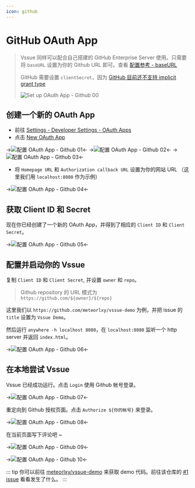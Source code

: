 ```yaml
---
icon: github
---
```


# GitHub OAuth App

> Vssue 同样可以配合自己搭建的 GitHub Enterprise Server 使用。只需要将 `baseURL` 设置为你的 Github URL 即可。查看 [配置参考 - baseURL](../options/README.md#baseurl)
>
> GitHub 需要设置 `clientSecret`，因为 [GitHub 目前还不支持 implicit grant type](https://developer.github.com/apps/building-oauth-apps/authorizing-oauth-apps/)
>
> ![Set up OAuth App - Github 00](/img/oauth-app-github-00.png)

## 创建一个新的 OAuth App

- 前往 [Settings - Developer Settings - OAuth Apps](https://github.com/settings/developers)
- 点击 [New OAuth App](https://github.com/settings/applications/new)

->![配置 OAuth App - Github 01](/img/oauth-app-github-01.png)<-
->![配置 OAuth App - Github 02](/img/oauth-app-github-02.png)<-
->![配置 OAuth App - Github 03](/img/oauth-app-github-03.png)<-

- 将 `Homepage URL` 和 `Authorization callback URL` 设置为你的网站 URL （这里我们用 `localhost:8080` 作为示例）

->![配置 OAuth App - Github 04](/img/oauth-app-github-04.png)<-

## 获取 Client ID 和 Secret

现在你已经创建了一个新的 OAuth App，并得到了相应的 `Client ID` 和 `Client Secret`。

->![配置 OAuth App - Github 05](/img/oauth-app-github-05.png)<-

## 配置并启动你的 Vssue

复制 `Client ID` 和 `Client Secret`, 并设置 `owner` 和 `repo`。

> Github repository 的 URL 模式为 `https://github.com/${owner}/${repo}`

这里我们以 `https://github.com/meteorlxy/vssue-demo` 为例，并把 issue 的 `title` 设置为 `Vssue Demo`。

然后运行 `anywhere -h localhost 8080`，在 `localhost:8080` 监听一个 http server 并返回 `index.html`。

->![配置 OAuth App - Github 06](/img/oauth-app-github-06.png)<-

## 在本地尝试 Vssue

Vssue 已经成功运行。点击 `Login` 使用 Github 帐号登录。

->![配置 OAuth App - Github 07](/img/oauth-app-github-07.png)<-

重定向到 Github 授权页面。点击 `Authorize ${你的帐号}` 来登录。

->![配置 OAuth App - Github 08](/img/oauth-app-github-08.png)<-

在当前页面写下评论吧 ~

->![配置 OAuth App - Github 09](/img/oauth-app-github-09.png)<-

->![配置 OAuth App - Github 10](/img/oauth-app-github-10.png)<-

::: tip
你可以前往 [meteorlxy/vssue-demo](https://github.com/meteorlxy/vssue-demo) 来获取 demo 代码。前往该仓库的 [#1 issue](https://github.com/meteorlxy/vssue-demo/issues/1) 看看发生了什么。
:::
